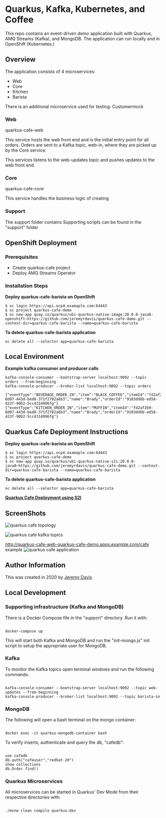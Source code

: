 # Quarkus, Kafka, Kubernetes, and Coffee

This repo contains an event-driven demo application built with Quarkus, AMQ Streams (Kafka), and MongoDB.  The application can run locally and in OpenShift (Kubernetes.)

## Overview

The application consists of 4 microservices:
* Web
* Core
* Kitchen
* Barista

There is an additional microservice used for testing: Customermock

### Web

quarkus-cafe-web

This service hosts the web front end and is the initial entry point for all orders.  Orders are sent to a Kafka topic, web-in, where they are picked up by the Core service.

This services listens to the web-updates topic and pushes updates to the web front end.

### Core

quarkus-cafe-core

This service handles the business logic of creating

### Support

The support folder contains
Supporting scripts can be found in the "support" folder

## OpenShift Deployment 

### Prerequisites
* Create quarkus-cafe project 
* Deploy AMQ Streams Operator 

### Installation Steps

**Deploy quarkus-cafe-barista on OpenShift**
```
$ oc login https://api.ocp4.examaple.com:64443
$ oc project quarkus-cafe-demo
$ oc new-app quay.io/quarkus/ubi-quarkus-native-image:20.0.0-java8-openshift~https://github.com/jeremyrdavis/quarkus-cafe-demo.git --context-dir=quarkus-cafe-barista --name=quarkus-cafe-barista
```

**To delete quarkus-cafe-barista application**
```
oc delete all --selector app=quarkus-cafe-barista
```

## Local Environment

**Example kafka consumer and producer calls**

```
kafka-console-consumer --bootstrap-server localhost:9092 --topic orders --from-beginning
kafka-console-producer --broker-list localhost:9092 --topic orders
```

```
{"eventType":"BEVERAGE_ORDER_IN","item":"BLACK_COFFEE","itemId":"fd2af2b9-8d97-443d-bed8-371f2782a8b3","name":"Brady","orderId":"9103dd6b-ed58-423f-90b2-5cc4314996fg"}
{"eventType":"KITCHEN_ORDER_IN","item":"MUFFIN","itemId":"fd2af2b9-8d97-443d-bed8-371f2782a8b3","name":"Brady","orderId":"9103dd6b-ed58-423f-90b2-5cc4314996fg"}
```

## Quarkus Cafe Deployment Instructions  
**Deploy quarkus-cafe-barista on OpenShift**  
```	![quarkus cafe application](support/images/webpage-example.png "quarkus appliation")
$ oc login https://api.ocp4.examaple.com:64443	
$ oc project quarkus-cafe-demo	
$ oc new-app quay.io/quarkus/ubi-quarkus-native-s2i:20.0.0-java8~https://github.com/jeremyrdavis/quarkus-cafe-demo.git --context-dir=quarkus-cafe-barista --name=quarkus-cafe-barista
```	


**To delete quarkus-cafe-barista application**	
```	
oc delete all --selector app=quarkus-cafe-barista	
```

**[Quarkus Cafe Deployment using S2I](support/README.md)**

## ScreenShots
![quarkus cafe topology](support/images/quarkus-cafe-applications.png "quarkus cafe topology")

![quarkus cafe kafka topics](support/images/ams-topics.png "quarkus cafe  kafka topics")


http://quarkus-cafe-web-quarkus-cafe-demo.apps.example.com/cafe example
![quarkus cafe application](support/images/webpage-example.png "quarkus appliation")


## Author Information
This was created in 2020 by [Jeremy Davis](https://github.com/jeremyrdavis)

## Local Development

### Supporting infrastructure (Kafka and MongoDB)

There is a Docker Compose file in the "support" directory.  Run it with:

```shell

docker-compose up

```

This will start both Kafka and MongoDB and run the "init-mongo.js" init script to setup the appropriate user for MongoDB.

### Kafka

To monitor the Kafka topics open terminal windows and run the following commands:

```shell

kafka-console-consumer --bootstrap-server localhost:9092 --topic web-updates --from-beginning
kafka-console-producer --broker-list localhost:9092 --topic barista-in

```

### MongoDB

The following will open a bash terminal on the mongo container:

```shell

docker exec -it quarkus-mongodb-container bash

```

To verify inserts, authenticate and query the db, "cafedb":

```shell

use cafedb
db.auth("cafeuser","redhat-20")
show collections
db.Order.find()

```


### Quarkus Microservices

All microservices can be started in Quarkus' Dev Mode from their respective directories with:

```shell

./mvnw clean compile quarkus:dev

```
